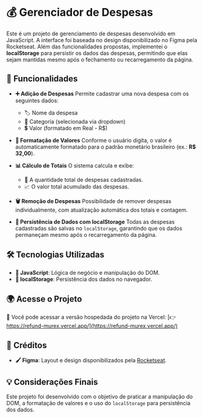 # 💰 Gerenciador de Despesas

Este é um projeto de gerenciamento de despesas desenvolvido em JavaScript. A interface foi baseada no design disponibilizado no Figma pela Rocketseat. Além das funcionalidades propostas, implementei o **localStorage** para persistir os dados das despesas, permitindo que elas sejam mantidas mesmo após o fechamento ou recarregamento da página.

## 🚀 Funcionalidades

- **➕ Adição de Despesas**
  Permite cadastrar uma nova despesa com os seguintes dados:

  - 🏷️ Nome da despesa
  - 📂 Categoria (selecionada via dropdown)
  - 💲 Valor (formatado em Real - R$)

- **💎 Formatação de Valores**
  Conforme o usuário digita, o valor é automaticamente formatado para o padrão monetário brasileiro (ex.: **R$ 32,00**).

- **📊 Cálculo de Totais**
  O sistema calcula e exibe:

  - 📌 A quantidade total de despesas cadastradas.
  - 📈 O valor total acumulado das despesas.

- **🗑️ Remoção de Despesas**
  Possibilidade de remover despesas individualmente, com atualização automática dos totais e contagem.

- **💾 Persistência de Dados com localStorage**
  Todas as despesas cadastradas são salvas no `localStorage`, garantindo que os dados permaneçam mesmo após o recarregamento da página.

## 🛠️ Tecnologias Utilizadas

- **📜 JavaScript**: Lógica de negócio e manipulação do DOM.
- **💾 localStorage**: Persistência dos dados no navegador.

## 🌍 Acesse o Projeto

🔗 Você pode acessar a versão hospedada do projeto na Vercel:
[👉 https://refund-murex.vercel.app/](https://refund-murex.vercel.app/)

## 🎨 Créditos

- **🖌️ Figma**: Layout e design disponibilizados pela [Rocketseat](https://www.figma.com/community/file/1360316109107378379/sistema-de-reembolso).

## 💡 Considerações Finais

Este projeto foi desenvolvido com o objetivo de praticar a manipulação do DOM, a formatação de valores e o uso do `localStorage` para persistência dos dados.
